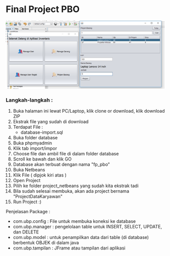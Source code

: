 # Final Project PBO
![gambar](1.png?raw=true)
### Langkah-langkah :
1. Buka halaman ini lewat PC/Laptop, klik clone or download, klik download ZIP
2. Ekstrak file yang sudah di download
3. Terdapat File :
    - database-import.sql
4. Buka folder database
5. Buka phpmyadmin
6. Klik tab import/impor
7. Choose file dan ambil file di dalam folder database
8. Scroll ke bawah dan klik GO
9. Database akan terbuat dengan nama "fp_pbo"
10. Buka Netbeans
11. Klik File ( dipjok kiri atas )
12. Open Project
13. Pilih ke folder project_netbeans yang sudah kita ekstrak tadi
14. Bila sudah selesai membuka, akan ada project bernama "ProjectDataKaryawan"
15. Run Project :)

Penjelasan Package :
- com.ubp.config : File untuk membuka koneksi ke database
- com.ubp.manager : pengelolaan table untuk INSERT, SELECT, UPDATE, dan DELETE
- com.ubp.model : untuk penampilkan data dari table (di database) berbentuk OBJEK di dalam java
- com.ubp.tampilan : JFrame atau tampilan dari aplikasi
